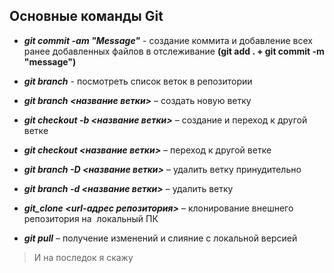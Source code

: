## Основные команды Git

* __*git commit -am "Message"*__ - создание коммита и добавление всех ранее добавленных файлов в отслеживание __(git add . + git commit -m "message")__

* __*git branch*__ - посмотреть список веток в репозитории

* __*git branch <название ветки>*__ – создать новую ветку

* __*git checkout -b <название ветки>*__ – создание и переход к другой ветке

* __*git checkout <название ветки>*__ – переход к другой ветке

* __*git branch -D <название ветки>*__ – удалить ветку принудительно

* __*git branch -d <название ветки>*__ – удалить ветку

* __*git_clone <url-адрес репозитория>*__ – клонирование внешнего 	репозитория на  локальный ПК

* __*git pull*__ – получение изменений и слияние с локальной версией

> И на последок я скажу